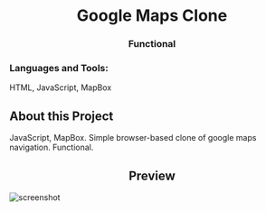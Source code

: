 <h1 align="center">Google Maps Clone</h1>
<h3 align="center">Functional</h3>


<h3 align="left">Languages and Tools:</h3>
<p align="left">HTML, JavaScript, MapBox</p>

<h2>About this Project</h2>
<p align="left">JavaScript, MapBox. Simple browser-based clone of google maps navigation. Functional. </p>

<h2 align="center">Preview</h2>

![screenshot](https://user-images.githubusercontent.com/48579650/128242293-adf5f899-b085-43b6-a524-8e9cc021c2b3.PNG)

